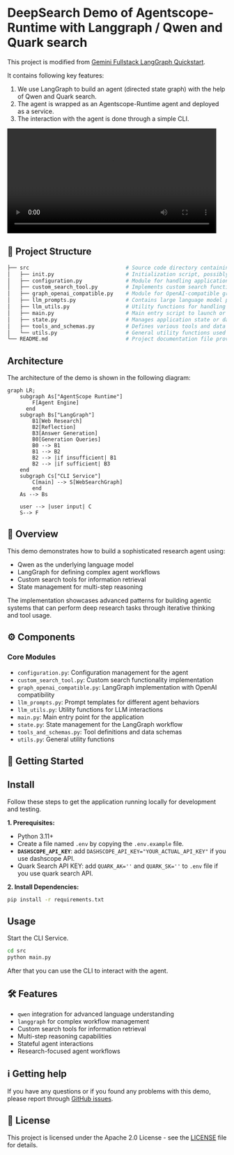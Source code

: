# DeepSearch Demo of Agentscope-Runtime with Langgraph / Qwen and Quark search
This project is modified from [Gemini Fullstack LangGraph Quickstart](https://github.com/google-gemini/gemini-fullstack-langgraph-quickstart).

It contains following key features:
1. We use LangGraph to build an agent (directed state graph) with the help of Qwen and Quark search.
2. The agent is wrapped as an Agentscope-Runtime agent and deployed as a service.
3. The interaction with the agent is done through a simple CLI.

<video src="https://cloud.video.taobao.com/vod/-BhtPfhYZv8pCz7L1vYmKCDtf1QEaDXNX1hMnvj_BUQ.mp4" controls width="480"></video>
<br />

## 🌳 Project Structure
```bash
├── src                               # Source code directory containing the core functionalities and modules
│   ├── init.py                       # Initialization script, possibly setting up environment or configurations
│   ├── configuration.py              # Module for handling application configurations and settings
│   ├── custom_search_tool.py         # Implements custom search functionality or tool
│   ├── graph_openai_compatible.py    # Module for OpenAI-compatible graph operations or integrations
│   ├── llm_prompts.py                # Contains large language model prompts used in the application
│   ├── llm_utils.py                  # Utility functions for handling large language model operations
│   ├── main.py                       # Main entry script to launch or execute the application
│   ├── state.py                      # Manages application state or data persistence
│   ├── tools_and_schemas.py          # Defines various tools and data schemas used by the application
│   └── utils.py                      # General utility functions used across the application
└── README.md                         # Project documentation file providing information and usage instructions
```

## Architecture
The architecture of the demo is shown in the following diagram:
```mermaid
graph LR;
    subgraph As["AgentScope Runtime"]
        F[Agent Engine]
      end
    subgraph Bs["LangGraph"]
        B1[Web Research]
        B2[Reflection]
        B3[Answer Generation]
        B0[Generation Queries]
        B0 --> B1
        B1 --> B2
        B2 --> |if insufficient| B1
        B2 --> |if sufficient| B3
    end
    subgraph Cs["CLI Service"]
        C[main] --> S[WebSearchGraph]
        end
    As --> Bs

    user --> |user input| C
    S--> F

```

## 📖 Overview

This demo demonstrates how to build a sophisticated research agent using:
- Qwen as the underlying language model
- LangGraph for defining complex agent workflows
- Custom search tools for information retrieval
- State management for multi-step reasoning

The implementation showcases advanced patterns for building agentic systems that can perform deep research tasks through iterative thinking and tool usage.

## ⚙️ Components

### Core Modules
- `configuration.py`: Configuration management for the agent
- `custom_search_tool.py`: Custom search functionality implementation
- `graph_openai_compatible.py`: LangGraph implementation with OpenAI compatibility
- `llm_prompts.py`: Prompt templates for different agent behaviors
- `llm_utils.py`: Utility functions for LLM interactions
- `main.py`: Main entry point for the application
- `state.py`: State management for the LangGraph workflow
- `tools_and_schemas.py`: Tool definitions and data schemas
- `utils.py`: General utility functions

## 🚀 Getting Started


## Install

Follow these steps to get the application running locally for development and testing.

**1. Prerequisites:**

-   Python 3.11+
-   Create a file named `.env` by copying the `.env.example` file.
-   **`DASHSCOPE_API_KEY`**:
  add  `DASHSCOPE_API_KEY="YOUR_ACTUAL_API_KEY"` if you use dashscope API.
- Quark Search API KEY: add `QUARK_AK=''` and `QUARK_SK=''` to `.env` file if you use quark search API.


**2. Install Dependencies:**

```bash
pip install -r requirements.txt
```

## Usage
Start the CLI Service.
```bash
cd src
python main.py
```
After that you can use the CLI to interact with the agent.

## 🛠️ Features

- `qwen` integration for advanced language understanding
- `langgraph` for complex workflow management
- Custom search tools for information retrieval
- Multi-step reasoning capabilities
- Stateful agent interactions
- Research-focused agent workflows

## ℹ️ Getting help

If you have any questions or if you found any problems with this demo, please report through [GitHub issues](https://github.com/your-org/demohouse/issues).

## 📄 License

This project is licensed under the Apache 2.0 License - see the [LICENSE](LICENSE) file for details.

